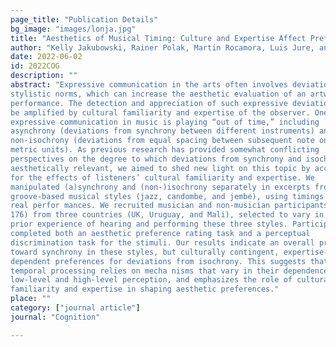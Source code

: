 ```yaml
---
page_title: "Publication Details"
bg_image: "images/lonja.jpg" 
title: "Aesthetics of Musical Timing: Culture and Expertise Affect Preferences for Isochrony but not Synchrony"  
author: "Kelly Jakubowski, Rainer Polak, Martı́n Rocamora, Luis Jure, and Nori Jacoby"  
date: 2022-06-02  
id: 2022COG
description: ""  
abstract: "Expressive communication in the arts often involves deviations from
stylistic norms, which can increase the aesthetic evaluation of an artwork or
performance. The detection and appreciation of such expressive deviations may
be amplified by cultural familiarity and expertise of the observer. One form of
expressive communication in music is playing “out of time,” including
asynchrony (deviations from synchrony between different instruments) and
non-isochrony (deviations from equal spacing between subsequent note onsets or
metric units). As previous research has provided somewhat conflicting
perspectives on the degree to which deviations from synchrony and isochrony are
aesthetically relevant, we aimed to shed new light on this topic by accounting
for the effects of listeners’ cultural familiarity and expertise. We
manipulated (a)synchrony and (non-)isochrony separately in excerpts from three
groove-based musical styles (jazz, candombe, and jembe), using timings from
real perfor­ mances. We recruited musician and non-musician participants (N =
176) from three countries (UK, Uruguay, and Mali), selected to vary in their
prior experience of hearing and performing these three styles. Participants
completed both an aesthetic preference rating task and a perceptual
discrimination task for the stimuli. Our results indicate an overall preference
toward synchrony in these styles, but culturally contingent, expertise-
dependent preferences for deviations from isochrony. This suggests that
temporal processing relies on mecha­ nisms that vary in their dependence on
low-level and high-level perception, and emphasizes the role of cultural
familiarity and expertise in shaping aesthetic preferences."  
place: ""  
category: ["journal article"] 
journal: "Cognition"  

---
```

